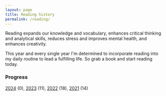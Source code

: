 ```yaml
---
layout: page
title: Reading history
permalink: /reading/
---
```


Reading expands our knowledge and vocabulary, enhances critical thinking and analytical skills, reduces stress and improves mental health, and enhances creativity.

This year and every single year I'm determined to incorporate reading into my daily routine to lead a fulfilling life. So grab a book and start reading today.

### Progress
[2024](/reading/2024) (0),
[2023](/reading/2023) (11),
[2022](/reading/2022) (18),
[2021](/reading/2021) (14)


